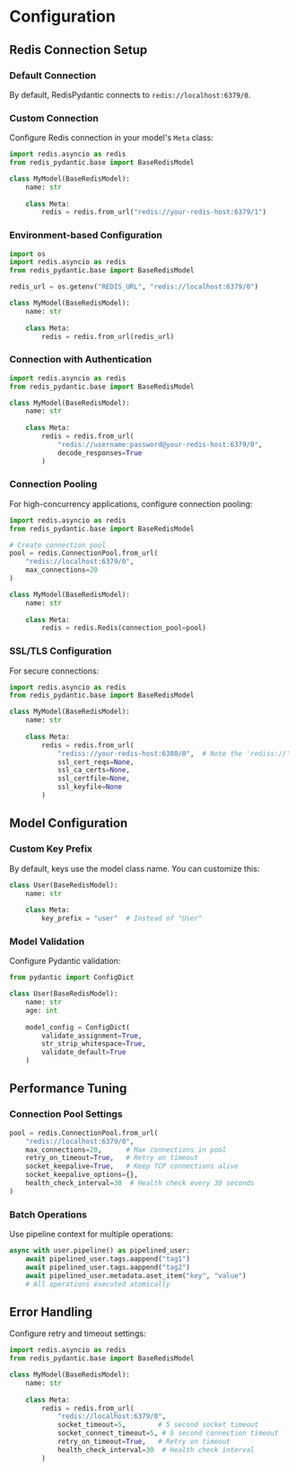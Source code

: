 # Configuration

## Redis Connection Setup

### Default Connection

By default, RedisPydantic connects to `redis://localhost:6379/0`.

### Custom Connection

Configure Redis connection in your model's `Meta` class:

```python
import redis.asyncio as redis
from redis_pydantic.base import BaseRedisModel

class MyModel(BaseRedisModel):
    name: str
    
    class Meta:
        redis = redis.from_url("redis://your-redis-host:6379/1")
```

### Environment-based Configuration

```python
import os
import redis.asyncio as redis
from redis_pydantic.base import BaseRedisModel

redis_url = os.getenv("REDIS_URL", "redis://localhost:6379/0")

class MyModel(BaseRedisModel):
    name: str
    
    class Meta:
        redis = redis.from_url(redis_url)
```

### Connection with Authentication

```python
import redis.asyncio as redis
from redis_pydantic.base import BaseRedisModel

class MyModel(BaseRedisModel):
    name: str
    
    class Meta:
        redis = redis.from_url(
            "redis://username:password@your-redis-host:6379/0",
            decode_responses=True
        )
```

### Connection Pooling

For high-concurrency applications, configure connection pooling:

```python
import redis.asyncio as redis
from redis_pydantic.base import BaseRedisModel

# Create connection pool
pool = redis.ConnectionPool.from_url(
    "redis://localhost:6379/0",
    max_connections=20
)

class MyModel(BaseRedisModel):
    name: str
    
    class Meta:
        redis = redis.Redis(connection_pool=pool)
```

### SSL/TLS Configuration

For secure connections:

```python
import redis.asyncio as redis
from redis_pydantic.base import BaseRedisModel

class MyModel(BaseRedisModel):
    name: str
    
    class Meta:
        redis = redis.from_url(
            "rediss://your-redis-host:6380/0",  # Note the 'rediss://' for SSL
            ssl_cert_reqs=None,
            ssl_ca_certs=None,
            ssl_certfile=None,
            ssl_keyfile=None
        )
```

## Model Configuration

### Custom Key Prefix

By default, keys use the model class name. You can customize this:

```python
class User(BaseRedisModel):
    name: str
    
    class Meta:
        key_prefix = "user"  # Instead of "User"
```

### Model Validation

Configure Pydantic validation:

```python
from pydantic import ConfigDict

class User(BaseRedisModel):
    name: str
    age: int
    
    model_config = ConfigDict(
        validate_assignment=True,
        str_strip_whitespace=True,
        validate_default=True
    )
```

## Performance Tuning

### Connection Pool Settings

```python
pool = redis.ConnectionPool.from_url(
    "redis://localhost:6379/0",
    max_connections=20,      # Max connections in pool
    retry_on_timeout=True,   # Retry on timeout
    socket_keepalive=True,   # Keep TCP connections alive
    socket_keepalive_options={},
    health_check_interval=30  # Health check every 30 seconds
)
```

### Batch Operations

Use pipeline context for multiple operations:

```python
async with user.pipeline() as pipelined_user:
    await pipelined_user.tags.aappend("tag1")
    await pipelined_user.tags.aappend("tag2")
    await pipelined_user.metadata.aset_item("key", "value")
    # All operations executed atomically
```

## Error Handling

Configure retry and timeout settings:

```python
import redis.asyncio as redis
from redis_pydantic.base import BaseRedisModel

class MyModel(BaseRedisModel):
    name: str
    
    class Meta:
        redis = redis.from_url(
            "redis://localhost:6379/0",
            socket_timeout=5,        # 5 second socket timeout
            socket_connect_timeout=5, # 5 second connection timeout
            retry_on_timeout=True,   # Retry on timeout
            health_check_interval=30  # Health check interval
        )
```